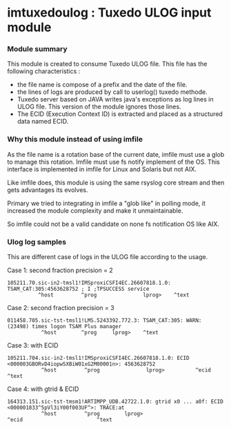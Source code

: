 # imtuxedoulog : Tuxedo ULOG input module

### Module summary

This module is created to consume Tuxedo ULOG file. 
This file has the following characteristics :
- the file name is compose of a prefix and the date of the file.
- the lines of logs are produced by call to userlog() tuxedo methode.
- Tuxedo server based on JAVA writes java's exceptions as log lines in
  ULOG file. This version of the module ignores those lines.
- The ECID (Execution Context ID) is extracted and placed as a structured
  data named ECID.

### Why this module instead of using imfile

As the file name is a rotation base of the current date, imfile must use
a glob to manage this rotation. Imfile must use fs notify implement of the
OS. This interface is implemented in imfile for Linux and Solaris but not 
AIX.

Like imfile does, this module is using the same rsyslog core stream and
then gets advantages its evolves.

Primary we tried to integrating in imfile a "glob like" in polling mode,
it increased the module complexity and make it unmaintainable.

So imfile could not be a valid candidate on none fs notification OS like AIX.

### Ulog log samples

This are different case of logs in the ULOG file according to the usage.

Case 1: second fraction precision = 2
```
105211.70.sic-in2-tmsl1!IMSproxiCSFI4EC.26607818.1.0: TSAM_CAT:305:4563628752 ; I ;TPSUCCESS service
          ^host         ^prog               lprog>    ^text
```

Case 2: second fraction precision = 3
```
011458.705.sic-tst-tmsl1!LMS.5243392.772.3: TSAM_CAT:305: WARN: (23498) times logon TSAM Plus manager
           ^host        ^prog     lprog>    ^text
```

Case 3: with ECID
```
105211.704.sic-in2-tmsl1!IMSproxiCSFI4EC.26607818.1.0: ECID <000003GBORvD4iopwSXBiW01xG2M00001n>: 4563628752
           ^host         ^prog               lprog>          ^ecid                                ^text
```

Case 4: with gtrid & ECID
```
164313.151.sic-tst-tmsm1!ARTIMPP_UDB.42722.1.0: gtrid x0 ... a0f: ECID <000001833^5pVl3iY00f003UF^>: TRACE:at
           ^host         ^prog        lprog>                            ^ecid                        ^text
```
